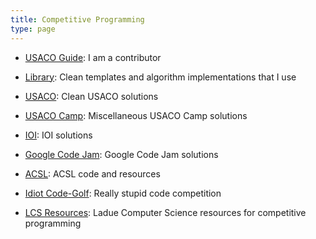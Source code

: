 ```yaml
---
title: Competitive Programming
type: page
---
```



- [USACO Guide](https://github.com/cpinitiative/usaco-guide): I am a contributor

- [Library](https://git.exozy.me/Ta180m/Library): Clean templates and algorithm implementations that I use

- [USACO](https://git.exozy.me/Ta180m/USACO): Clean USACO solutions

- [USACO Camp](https://git.exozy.me/Ta180m/USACO-Camp): Miscellaneous USACO Camp solutions

- [IOI](https://git.exozy.me/Ta180m/IOI): IOI solutions

- [Google Code Jam](https://git.exozy.me/Ta180m/Google-Code-Jam): Google Code Jam solutions

- [ACSL](https://git.exozy.me/Ta180m/ACSL): ACSL code and resources

- [Idiot Code-Golf](https://github.com/Ta180m/Idiot-Code-Golf): Really stupid code competition

- [LCS Resources](https://github.com/LadueCS/Presentations/tree/main/Competitive%20Programming): Ladue Computer Science resources for competitive programming
